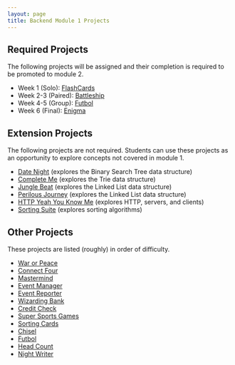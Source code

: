 ```yaml
---
layout: page
title: Backend Module 1 Projects
---
```


## Required Projects

The following projects will be assigned and their completion is required to be promoted to module 2.

* Week 1 (Solo): [FlashCards](./flashcards)
* Week 2-3 (Paired): [Battleship](./battleship)
* Week 4-5 (Group): [Futbol](./futbol)
* Week 6 (Final): [Enigma](./enigma)

## Extension Projects

The following projects are not required. Students can use these projects as an opportunity to explore concepts not covered in module 1.

* [Date Night](./date_night) (explores the Binary Search Tree data structure)
* [Complete Me](./complete_me) (explores the Trie data structure)
* [Jungle Beat](./jungle_beat) (explores the Linked List data structure)
* [Perilous Journey](./perilous_journey) (explores the Linked List data structure)
* [HTTP Yeah You Know Me](./http_yeah_you_know_me) (explores HTTP, servers, and clients)
* [Sorting Suite](./sorting_suite) (explores sorting algorithms)

## Other Projects

These projects are listed (roughly) in order of difficulty.

* [War or Peace](./war_or_peace)
* [Connect Four](./connect_four)
* [Mastermind](./mastermind)
* [Event Manager](./eventmanager)
* [Event Reporter](./event_reporter)
* [Wizarding Bank](./wizarding_bank)
* [Credit Check](./credit_check)
* [Super Sports Games](./super_sports_games)
* [Sorting Cards](./sorting_cards)
* [Chisel](./chisel)
* [Futbol](./futbol)
* [Head Count](./headcount)
* [Night Writer](./night_writer)

<!--
Projects in Use:
  * [Connect Four](./connect_four)
  * [Event Manager](./eventmanager)
  * [Futbol](./futbol)
  * [Night Writer](./night_writer)
-->
